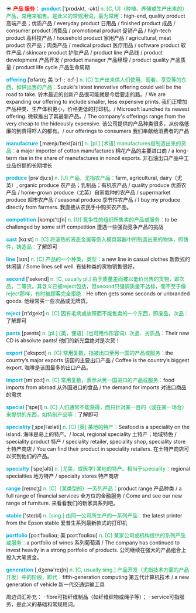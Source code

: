 ☀ <font color="red">**产品 服务：**</font>
<font color="sky blue">**product**</font> ['prɒdʌkt, -əkt] 
<font color="#00b050">n. [C, U]（种植、养殖或生产出来的）产品，常用来销售。是此义的常规用词，最为常用：</font>high-end, quality product 高端产品；优质产品 / everyday product 日用品 / finished product 成品 / consumer product 消费品 / promotional product 促销产品 / high-tech product 高科技产品 / household product 家用产品 / agricultural, meat product 农产品；肉类产品 / medical product 医疗用品 / software product 软件产品 / skincare product 护肤产品 / product line 产品线 / product development 产品开发 / product manager 产品经理 / product quality 产品质量 / product life cycle 产品生命周期
                      
<font color="sky blue">**offering**</font> [ˈɒfərɪŋ; 美 ˈɔ:f-; ˈɑ:f-]
<font color="#00b050">n. [C] 生产出来供人们使用、观看、享受等的东西，如供出售的产品：</font>Suzuki's latest innovative offering could well be the road to take. 铃木最近的创新产品很可能就是今后要走的路。/ We are expanding our offering to include smaller, less expensive prints. 我们正增加产品种类、生产体积更小，价格更低的打印机。/ Microsoft launched its newest offering. 微软推出了其最新产品。/ The company's offerings range from the very cheap to the hideously expensive. 该公司提供的产品种类很多，从价格低廉的到贵得吓人的都有。/ our offerings to consumers 我们奉献给消费者的产品

<font color="sky blue">**manufacture**</font> [ˌmænjuˈfæktʃə(r)] 
<font color="#00b050">n. [pl.] [术语] manufactures指制造出来的货品：</font>a major importer of cotton manufactures 棉花产品的主要进口商 / a long-term rise in the share of manufactures in nonoil exports. 非石油出口产品中工业品份额的长期增长

<font color="sky blue">**produce**</font> [prə'dju:s] 
<font color="#00b050">n. [U] 产品，尤指农产品：</font>farm, agricultural, dairy（尤英）, organic produce 农产品；乳制品；有机农产品 / quality produce 优质农产品 / home-grown produce（尤英）自家栽种的农产品 / supermarket produce 超市农产品 / seasonal produce 季节性农产品 / I buy my produce directly from farmers. 我直接从农民手中购买农产品。

<font color="sky blue">**competition**</font> [kɒmpɪ'tɪʃn] 
<font color="#00b050">n. [U] 竞争性的组织所售卖的产品或服务：</font>to be challenged by some stiff competition 遭遇一些强劲竞争产品的挑战

<font color="sky blue">**cast**</font> [kɑːst] 
<font color="#00b050">n. [C] 将滚热的液态金属等倒入模具容器中所制造出来的物体，即铸件，铸造品：</font>了解即可 

<font color="sky blue">**line**</font> [laɪn] 
<font color="#00b050">n. [C] 产品的一个种类，类型：</font>a new line in casual clothes 新款式的休闲装 / Some lines sell well. 有些种类的货物销售很好。

<font color="sky blue">**second**</font> ['sekənd] 
<font color="#00b050">n. [C, usually pl.] 由于质量差而被以低价出售的货物，即次品，二等货。其含义已被reject包括，但second只强调质量不达标，而不至于像reject那样，有时被顾客完全拒绝：</font>He often gets some seconds or unbranded goods. 他经常买一些次品或无牌货。

<font color="sky blue">**reject**</font> [rɪ'dӡekt] 
<font color="#00b050">n. [C] 因有毛病或故障而不能售卖的一个东西，即废品，次品：</font>了解即可
           
<font color="sky blue">**pants**</font> [pænts]
<font color="#00b050">n. [pl.] [英，俚语]（也可用作形容词）次品、劣质品：</font>Their new CD is absolute pants! 他们的新光盘绝对是次货！

<font color="sky blue">**export**</font> ['ekspɔ:t] 
<font color="#00b050">n. [C] 常用复数，指被出口至另一国的产品或服务：</font>the country’s major exports 该国的主要出口产品 / Coffee is the country’s biggest export. 咖啡是该国最多的出口产品。

<font color="sky blue">**import**</font> [ɪm'pɔ:t] 
<font color="#00b050">n. [C] 常用复数，表示从另一国进口的产品或服务：</font>food imports from abroad 从外国进口的食品 / the demand for imports 对进口商品的需求

<font color="sky blue">**special**</font> ['speʃl] 
<font color="#00b050">n. [C] 人们通常不能获得，而只针对某一目的（或在某一场合）来提供的东西，如特制产品等：</font>了解即可
           
<font color="sky blue">**speciality**</font> [ˌspeʃiˈæləti]
<font color="#00b050">n. [C] [英] 某地的特产：</font>Seafood is a speciality on the island. 海味是岛上的特产。/ local, regional speciality 土特产；地域特色 / speciality product 特产 / speciality retailer, speciality shop, speciality store 土特产商店 / You can find their product in speciality retailers. 在土特产商店可以买到他们的产品。

<font color="sky blue">**specialty**</font> [ˈspeʃəlti]
<font color="#00b050">n. [尤美，或医学] 某地的特产。相当于speciality：</font>regional specialties 地方特产 / specialty stores 特产商店 

<font color="sky blue">**range**</font> [reɪndӡ] 
<font color="#00b050">n. [C]（某类型的）一系列产品：</font>product range 产品种类 / a full range of financial services 全方位的金融服务 / Come and see our new range of furniture. 来看看我们的新家具系列吧。

<font color="sky blue">**stable**</font> ['steɪbl] 
<font color="#00b050">n. [sing.] 由同一公司所生产的一系列产品：</font>the latest printer from the Epson stable 爱普生系列最新款式的打印机
           
<font color="sky blue">**portfolio**</font> [pɔ:tˈfəʊliəʊ; 美 pɔ:rtˈfoʊlioʊ]
<font color="#00b050">n. [C] 某家公司或机构提供的系列产品或服务：</font>a portfolio of wines 系列葡萄酒 / The company has continued to invest heavily in a strong portfolio of products. 公司继续在强大的产品组合上投入大笔资金。

<font color="sky blue">**generation**</font> [͵dӡenə'reɪʃn] 
<font color="#00b050">n. [C, usually sing.] 产品开发（尤指技术方面的产品开发）中的阶段，即代：</font>fifth-generation computing 第五代计算机技术 / a new generation of vehicle 新一代交通运输工具

周边词汇补充：
· fibre可指纤维制品（如纤维织物或绳子等）；
· service可指服务，是此义的基础和常规用词。

